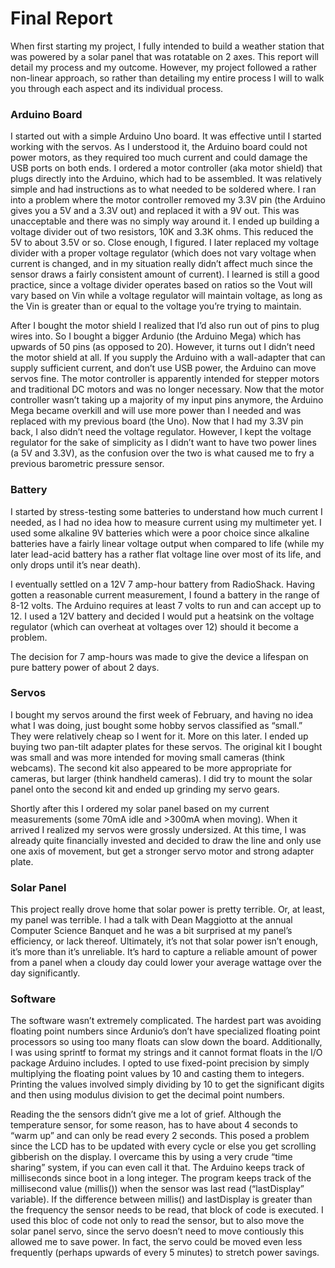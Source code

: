 # Final Report

When first starting my project, I fully intended to build a weather station that was powered by a solar panel that was rotatable on 2 axes.  This report will detail my process and my outcome.  However, my project followed a rather non-linear approach, so rather than detailing my entire process I will to walk you through each aspect and its individual process.
    
### Arduino Board
I started out with a simple Arduino Uno board.  It was effective until I started working with the servos.  As I understood it, the Arduino board could not power motors, as they required too much current and could damage the USB ports on both ends.  I ordered a motor controller (aka motor shield) that plugs directly into the Arduino, which had to be assembled.  It was relatively simple and had instructions as to what needed to be soldered where.  I ran into a problem where the motor controller removed my 3.3V pin (the Arduino gives you a 5V and a 3.3V out) and replaced it with a 9V out.  This was unacceptable and there was no simply way around it.  I ended up building a voltage divider out of two resistors, 10K and 3.3K ohms.  This reduced the 5V to about 3.5V or so.  Close enough, I figured.  I later replaced my voltage divider with a proper voltage regulator (which does not vary voltage when current is changed, and in my situation really didn’t affect much since the sensor draws a fairly consistent amount of current).  I learned is still a good practice, since a voltage divider operates based on ratios so the Vout will vary based on Vin while a voltage regulator will maintain voltage, as long as the Vin is greater than or equal to the voltage you’re trying to maintain.

After I bought the motor shield I realized that I’d also run out of pins to plug wires into. So I bought a bigger Ardunio (the Arduino Mega) which has upwards of 50 pins (as opposed to 20).  However, it turns out I didn’t need the motor shield at all.  If you supply the Arduino with a wall-adapter that can supply sufficient current, and don’t use USB power, the Arduino can move servos fine.  The motor controller is apparently intended for stepper motors and traditional DC motors and was no longer necessary.
Now that the motor controller wasn’t taking up a majority of my input pins anymore, the Arduino Mega became overkill and will use more power than I needed and was replaced with my previous board (the Uno).  Now that I had my 3.3V pin back, I also didn’t need the voltage regulator.  However, I kept the voltage regulator for the sake of simplicity as I didn’t want to have two power lines (a 5V and 3.3V), as the confusion over the two is what caused me to fry a previous barometric pressure sensor.

### Battery
I started by stress-testing some batteries to understand how much current I needed, as I had no idea how to measure current using my multimeter yet.  I used some alkaline 9V batteries which were a poor choice since alkaline batteries have a fairly linear voltage output when compared to life (while my later lead-acid battery has a rather flat voltage line over most of its life, and only drops until it’s near death).

I eventually settled on a 12V 7 amp-hour battery from RadioShack.  Having gotten a reasonable current measurement, I found a battery in the range of 8-12 volts.  The Arduino requires at least 7 volts to run and can accept up to 12.  I used a 12V battery and decided I would put a heatsink on the voltage regulator (which can overheat at voltages over 12) should it become a problem.

The decision for 7 amp-hours was made to give the device a lifespan on pure battery power of about 2 days.

### Servos
I bought my servos around the first week of February, and having no idea what I was doing, just bought some hobby servos classified as “small.”  They were relatively cheap so I went for it.  More on this later.  I ended up buying two pan-tilt adapter plates for these servos.  The original kit I bought was small and was more intended for moving small cameras (think webcams).  The second kit also appeared to be more appropriate for cameras, but larger (think handheld cameras).  I did try to mount the solar panel onto the second kit and ended up grinding my servo gears.

Shortly after this I ordered my solar panel based on my current measurements (some 70mA idle and >300mA when moving).  When it arrived I realized my servos were grossly undersized.  At this time, I was already quite financially invested and decided to draw the line and only use one axis of movement, but get a stronger servo motor and strong adapter plate.

### Solar Panel
This project really drove home that solar power is pretty terrible.  Or, at least, my panel was terrible.  I had a talk with Dean Maggiotto at the annual Computer Science Banquet and he was a bit surprised at my panel’s efficiency, or lack thereof.  Ultimately, it’s not that solar power isn’t enough, it’s more than it’s unreliable.  It’s hard to capture a reliable amount of power from a panel when a cloudy day could lower your average wattage over the day significantly.

### Software
The software wasn’t extremely complicated.  The hardest part was avoiding floating point numbers since Ardunio’s don’t have specialized floating point processors so using too many floats can slow down the board.  Additionally, I was using sprintf to format my strings and it cannot format floats in the I/O package Arduino includes.  I opted to use fixed-point precision by simply multiplying the floating point values by 10 and casting them to integers.  Printing the values involved simply dividing by 10 to get the significant digits and then using modulus division to get the decimal point numbers.

Reading the the sensors didn’t give me a lot of grief.  Although the temperature sensor, for some reason, has to have about 4 seconds to “warm up” and can only be read every 2 seconds.  This posed a problem since the LCD has to be updated with every cycle or else you get scrolling gibberish on the display.  I overcame this by using a very crude “time sharing” system, if you can even call it that.  The Arduino keeps track of milliseconds since boot in a long integer.  The program keeps track of the millisecond value (millis()) when the sensor was last read (“lastDisplay” variable).  If the difference between millis() and lastDisplay is greater than the frequency the sensor needs to be read, that block of code is executed.  I used this bloc of code not only to read the sensor, but to also move the solar panel servo, since the servo doesn’t need to move contiously this allowed me to save power.  In fact, the servo could be moved even less frequently (perhaps upwards of every 5 minutes) to stretch power savings.
